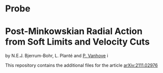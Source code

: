 # Probe
Post-Minkowskian Radial Action from Soft Limits and Velocity Cuts
=================================================================
by N.E.J. Bjerrum-Bohr, L. Planté and [P. Vanhove](https://pierrevanhove.github.io) i

This repository contains the additional files for the article [arXiv:2111.02976](https://arxiv.org/abs/2111.02976)

